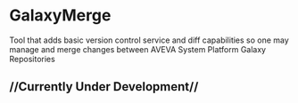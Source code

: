 # GalaxyMerge
Tool that adds basic version control service and diff capabilities so one may manage and merge changes between AVEVA System Platform Galaxy Repositories

## //Currently Under Development//
